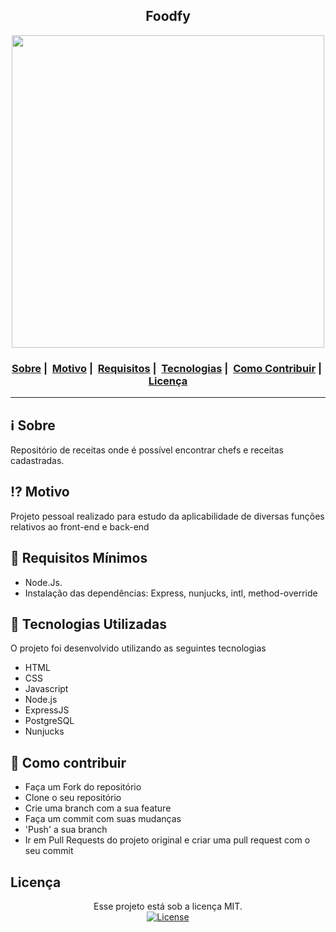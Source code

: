 <h2 align="center">Foodfy</h2>

<p align="center">
  <img src="https://i.ibb.co/T4dfQr5/site.png" width="500" heigth="500">
</p>

<h3 align="center">
  <a href="#information_source-sobre">Sobre</a>&nbsp;|&nbsp;
  <a href="#interrobang-motivo">Motivo</a>&nbsp;|&nbsp;
  <a href="#seedling-requisitos-mínimos">Requisitos</a>&nbsp;|&nbsp;
  <a href="#rocket-tecnologias-utilizadas">Tecnologias</a>&nbsp;|&nbsp;
  <a href="#link-como-contribuir">Como Contribuir</a>&nbsp;|&nbsp;
  <a href="#licença">Licença</a>
</h3>

___


## :information_source: Sobre

Repositório de receitas onde é possível encontrar chefs e receitas cadastradas. 


## :interrobang: Motivo

Projeto pessoal realizado para estudo da aplicabilidade de diversas funções relativos ao front-end e back-end



## :seedling: Requisitos Mínimos

- Node.Js.
- Instalação das dependências: Express, nunjucks, intl, method-override

## :rocket: Tecnologias Utilizadas 

O projeto foi desenvolvido utilizando as seguintes tecnologias

- HTML
- CSS
- Javascript
- Node.js
- ExpressJS
- PostgreSQL
- Nunjucks

## :link: Como contribuir 

- Faça um Fork do repositório
- Clone o seu repositório
- Crie uma branch com a sua feature
- Faça um commit com suas mudanças
- 'Push' a sua branch
- Ir em Pull Requests do projeto original e criar uma pull request com o seu commit

## Licença 

<p align="center">
  Esse projeto está sob a licença MIT. </br>
  <a href="LICENSE">
    <img alt="License" src="https://img.shields.io/badge/license-MIT-%23F8952D">
  </a>
</p>
